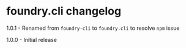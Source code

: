 # foundry.cli changelog
1.0.1 - Renamed from `foundry-cli` to `foundry.cli` to resolve `npm` issue

1.0.0 - Initial release
